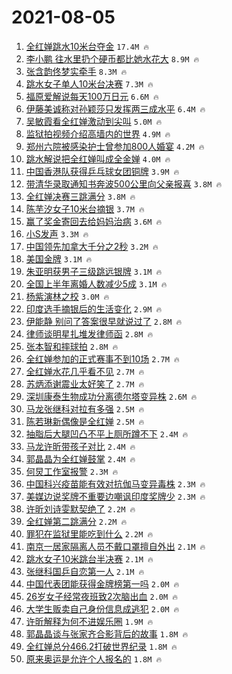 # 2021-08-05

1. [全红婵跳水10米台夺金](https://s.weibo.com/weibo?q=%23%E5%85%A8%E7%BA%A2%E5%A9%B5%E8%B7%B3%E6%B0%B410%E7%B1%B3%E5%8F%B0%E5%A4%BA%E9%87%91%23&Refer=top) `17.4M 🔥`
1. [李小鹏 往水里扔个硬币都比她水花大](https://s.weibo.com/weibo?q=%E6%9D%8E%E5%B0%8F%E9%B9%8F%20%E5%BE%80%E6%B0%B4%E9%87%8C%E6%89%94%E4%B8%AA%E7%A1%AC%E5%B8%81%E9%83%BD%E6%AF%94%E5%A5%B9%E6%B0%B4%E8%8A%B1%E5%A4%A7&Refer=top) `8.9M 🔥`
1. [张含韵佟梦实牵手](https://s.weibo.com/weibo?q=%E5%BC%A0%E5%90%AB%E9%9F%B5%E4%BD%9F%E6%A2%A6%E5%AE%9E%E7%89%B5%E6%89%8B&Refer=top) `8.3M 🔥`
1. [跳水女子单人10米台决赛](https://s.weibo.com/weibo?q=%23%E8%B7%B3%E6%B0%B4%E5%A5%B3%E5%AD%90%E5%8D%95%E4%BA%BA10%E7%B1%B3%E5%8F%B0%E5%86%B3%E8%B5%9B%23&Refer=top) `7.3M 🔥`
1. [福原爱解说每天100万日元](https://s.weibo.com/weibo?q=%23%E7%A6%8F%E5%8E%9F%E7%88%B1%E8%A7%A3%E8%AF%B4%E6%AF%8F%E5%A4%A9100%E4%B8%87%E6%97%A5%E5%85%83%23&Refer=top) `6.6M 🔥`
1. [伊藤美诚称对孙颖莎只发挥两三成水平](https://s.weibo.com/weibo?q=%23%E4%BC%8A%E8%97%A4%E7%BE%8E%E8%AF%9A%E7%A7%B0%E5%AF%B9%E5%AD%99%E9%A2%96%E8%8E%8E%E5%8F%AA%E5%8F%91%E6%8C%A5%E4%B8%A4%E4%B8%89%E6%88%90%E6%B0%B4%E5%B9%B3%23&Refer=top) `6.4M 🔥`
1. [吴敏霞看全红婵激动到尖叫](https://s.weibo.com/weibo?q=%23%E5%90%B4%E6%95%8F%E9%9C%9E%E7%9C%8B%E5%85%A8%E7%BA%A2%E5%A9%B5%E6%BF%80%E5%8A%A8%E5%88%B0%E5%B0%96%E5%8F%AB%23&Refer=top) `5.0M 🔥`
1. [监狱拍视频介绍高墙内的世界](https://s.weibo.com/weibo?q=%23%E7%9B%91%E7%8B%B1%E6%8B%8D%E8%A7%86%E9%A2%91%E4%BB%8B%E7%BB%8D%E9%AB%98%E5%A2%99%E5%86%85%E7%9A%84%E4%B8%96%E7%95%8C%23&Refer=top) `4.9M 🔥`
1. [郑州六院被感染护士曾参加800人婚宴](https://s.weibo.com/weibo?q=%23%E9%83%91%E5%B7%9E%E5%85%AD%E9%99%A2%E8%A2%AB%E6%84%9F%E6%9F%93%E6%8A%A4%E5%A3%AB%E6%9B%BE%E5%8F%82%E5%8A%A0800%E4%BA%BA%E5%A9%9A%E5%AE%B4%23&Refer=top) `4.2M 🔥`
1. [跳水解说把全红婵叫成全金婵](https://s.weibo.com/weibo?q=%23%E8%B7%B3%E6%B0%B4%E8%A7%A3%E8%AF%B4%E6%8A%8A%E5%85%A8%E7%BA%A2%E5%A9%B5%E5%8F%AB%E6%88%90%E5%85%A8%E9%87%91%E5%A9%B5%23&Refer=top) `4.0M 🔥`
1. [中国香港队获得乒乓球女团铜牌](https://s.weibo.com/weibo?q=%23%E4%B8%AD%E5%9B%BD%E9%A6%99%E6%B8%AF%E9%98%9F%E8%8E%B7%E5%BE%97%E4%B9%92%E4%B9%93%E7%90%83%E5%A5%B3%E5%9B%A2%E9%93%9C%E7%89%8C%23&Refer=top) `3.9M 🔥`
1. [带清华录取通知书奔波500公里向父亲报喜](https://s.weibo.com/weibo?q=%E5%B8%A6%E6%B8%85%E5%8D%8E%E5%BD%95%E5%8F%96%E9%80%9A%E7%9F%A5%E4%B9%A6%E5%A5%94%E6%B3%A2500%E5%85%AC%E9%87%8C%E5%90%91%E7%88%B6%E4%BA%B2%E6%8A%A5%E5%96%9C&Refer=top) `3.8M 🔥`
1. [全红婵决赛三跳满分](https://s.weibo.com/weibo?q=%23%E5%85%A8%E7%BA%A2%E5%A9%B5%E5%86%B3%E8%B5%9B%E4%B8%89%E8%B7%B3%E6%BB%A1%E5%88%86%23&Refer=top) `3.8M 🔥`
1. [陈芋汐女子10米台摘银](https://s.weibo.com/weibo?q=%23%E9%99%88%E8%8A%8B%E6%B1%90%E5%A5%B3%E5%AD%9010%E7%B1%B3%E5%8F%B0%E6%91%98%E9%93%B6%23&Refer=top) `3.7M 🔥`
1. [赢了奖金寄回去给妈妈治病](https://s.weibo.com/weibo?q=%23%E8%B5%A2%E4%BA%86%E5%A5%96%E9%87%91%E5%AF%84%E5%9B%9E%E5%8E%BB%E7%BB%99%E5%A6%88%E5%A6%88%E6%B2%BB%E7%97%85%23&Refer=top) `3.6M 🔥`
1. [小S发声](https://s.weibo.com/weibo?q=%23%E5%B0%8FS%E5%8F%91%E5%A3%B0%23&Refer=top) `3.3M 🔥`
1. [中国领先加拿大千分之2秒](https://s.weibo.com/weibo?q=%23%E4%B8%AD%E5%9B%BD%E9%A2%86%E5%85%88%E5%8A%A0%E6%8B%BF%E5%A4%A7%E5%8D%83%E5%88%86%E4%B9%8B2%E7%A7%92%23&Refer=top) `3.2M 🔥`
1. [美国金牌](https://s.weibo.com/weibo?q=%23%E7%BE%8E%E5%9B%BD%E9%87%91%E7%89%8C%23&Refer=top) `3.1M 🔥`
1. [朱亚明获男子三级跳远银牌](https://s.weibo.com/weibo?q=%23%E6%9C%B1%E4%BA%9A%E6%98%8E%E8%8E%B7%E7%94%B7%E5%AD%90%E4%B8%89%E7%BA%A7%E8%B7%B3%E8%BF%9C%E9%93%B6%E7%89%8C%23&Refer=top) `3.1M 🔥`
1. [全国上半年离婚人数减少5成](https://s.weibo.com/weibo?q=%23%E5%85%A8%E5%9B%BD%E4%B8%8A%E5%8D%8A%E5%B9%B4%E7%A6%BB%E5%A9%9A%E4%BA%BA%E6%95%B0%E5%87%8F%E5%B0%915%E6%88%90%23&Refer=top) `3.1M 🔥`
1. [杨紫演林之校](https://s.weibo.com/weibo?q=%23%E6%9D%A8%E7%B4%AB%E6%BC%94%E6%9E%97%E4%B9%8B%E6%A0%A1%23&Refer=top) `3.0M 🔥`
1. [印度选手摘银后的生活变化](https://s.weibo.com/weibo?q=%23%E5%8D%B0%E5%BA%A6%E9%80%89%E6%89%8B%E6%91%98%E9%93%B6%E5%90%8E%E7%9A%84%E7%94%9F%E6%B4%BB%E5%8F%98%E5%8C%96%23&Refer=top) `2.9M 🔥`
1. [伊能静 别问了答案很早就说过了](https://s.weibo.com/weibo?q=%E4%BC%8A%E8%83%BD%E9%9D%99%20%E5%88%AB%E9%97%AE%E4%BA%86%E7%AD%94%E6%A1%88%E5%BE%88%E6%97%A9%E5%B0%B1%E8%AF%B4%E8%BF%87%E4%BA%86&Refer=top) `2.8M 🔥`
1. [律师谈明星扎堆发律师函](https://s.weibo.com/weibo?q=%23%E5%BE%8B%E5%B8%88%E8%B0%88%E6%98%8E%E6%98%9F%E6%89%8E%E5%A0%86%E5%8F%91%E5%BE%8B%E5%B8%88%E5%87%BD%23&Refer=top) `2.8M 🔥`
1. [张本智和摔球拍](https://s.weibo.com/weibo?q=%23%E5%BC%A0%E6%9C%AC%E6%99%BA%E5%92%8C%E6%91%94%E7%90%83%E6%8B%8D%23&Refer=top) `2.8M 🔥`
1. [全红婵参加的正式赛事不到10场](https://s.weibo.com/weibo?q=%23%E5%85%A8%E7%BA%A2%E5%A9%B5%E5%8F%82%E5%8A%A0%E7%9A%84%E6%AD%A3%E5%BC%8F%E8%B5%9B%E4%BA%8B%E4%B8%8D%E5%88%B010%E5%9C%BA%23&Refer=top) `2.7M 🔥`
1. [全红婵水花几乎看不见](https://s.weibo.com/weibo?q=%23%E5%85%A8%E7%BA%A2%E5%A9%B5%E6%B0%B4%E8%8A%B1%E5%87%A0%E4%B9%8E%E7%9C%8B%E4%B8%8D%E8%A7%81%23&Refer=top) `2.7M 🔥`
1. [苏炳添谢震业太好笑了](https://s.weibo.com/weibo?q=%23%E8%8B%8F%E7%82%B3%E6%B7%BB%E8%B0%A2%E9%9C%87%E4%B8%9A%E5%A4%AA%E5%A5%BD%E7%AC%91%E4%BA%86%23&Refer=top) `2.7M 🔥`
1. [深圳康泰生物成功分离德尔塔变异株](https://s.weibo.com/weibo?q=%23%E6%B7%B1%E5%9C%B3%E5%BA%B7%E6%B3%B0%E7%94%9F%E7%89%A9%E6%88%90%E5%8A%9F%E5%88%86%E7%A6%BB%E5%BE%B7%E5%B0%94%E5%A1%94%E5%8F%98%E5%BC%82%E6%A0%AA%23&Refer=top) `2.6M 🔥`
1. [马龙张继科对拉有多强](https://s.weibo.com/weibo?q=%23%E9%A9%AC%E9%BE%99%E5%BC%A0%E7%BB%A7%E7%A7%91%E5%AF%B9%E6%8B%89%E6%9C%89%E5%A4%9A%E5%BC%BA%23&Refer=top) `2.5M 🔥`
1. [陈若琳新偶像是全红婵](https://s.weibo.com/weibo?q=%23%E9%99%88%E8%8B%A5%E7%90%B3%E6%96%B0%E5%81%B6%E5%83%8F%E6%98%AF%E5%85%A8%E7%BA%A2%E5%A9%B5%23&Refer=top) `2.5M 🔥`
1. [抽脂后大腿凹凸不平上厕所蹲不下](https://s.weibo.com/weibo?q=%23%E6%8A%BD%E8%84%82%E5%90%8E%E5%A4%A7%E8%85%BF%E5%87%B9%E5%87%B8%E4%B8%8D%E5%B9%B3%E4%B8%8A%E5%8E%95%E6%89%80%E8%B9%B2%E4%B8%8D%E4%B8%8B%23&Refer=top) `2.4M 🔥`
1. [马龙许昕带孩子对比](https://s.weibo.com/weibo?q=%23%E9%A9%AC%E9%BE%99%E8%AE%B8%E6%98%95%E5%B8%A6%E5%AD%A9%E5%AD%90%E5%AF%B9%E6%AF%94%23&Refer=top) `2.4M 🔥`
1. [郭晶晶为全红婵鼓掌](https://s.weibo.com/weibo?q=%23%E9%83%AD%E6%99%B6%E6%99%B6%E4%B8%BA%E5%85%A8%E7%BA%A2%E5%A9%B5%E9%BC%93%E6%8E%8C%23&Refer=top) `2.4M 🔥`
1. [何炅工作室报警](https://s.weibo.com/weibo?q=%23%E4%BD%95%E7%82%85%E5%B7%A5%E4%BD%9C%E5%AE%A4%E6%8A%A5%E8%AD%A6%23&Refer=top) `2.3M 🔥`
1. [中国科兴疫苗能有效对抗伽马变异毒株](https://s.weibo.com/weibo?q=%23%E4%B8%AD%E5%9B%BD%E7%A7%91%E5%85%B4%E7%96%AB%E8%8B%97%E8%83%BD%E6%9C%89%E6%95%88%E5%AF%B9%E6%8A%97%E4%BC%BD%E9%A9%AC%E5%8F%98%E5%BC%82%E6%AF%92%E6%A0%AA%23&Refer=top) `2.3M 🔥`
1. [美媒边说奖牌不重要边嘲讽印度奖牌少](https://s.weibo.com/weibo?q=%23%E7%BE%8E%E5%AA%92%E8%BE%B9%E8%AF%B4%E5%A5%96%E7%89%8C%E4%B8%8D%E9%87%8D%E8%A6%81%E8%BE%B9%E5%98%B2%E8%AE%BD%E5%8D%B0%E5%BA%A6%E5%A5%96%E7%89%8C%E5%B0%91%23&Refer=top) `2.3M 🔥`
1. [许昕刘诗雯默契绝了](https://s.weibo.com/weibo?q=%23%E8%AE%B8%E6%98%95%E5%88%98%E8%AF%97%E9%9B%AF%E9%BB%98%E5%A5%91%E7%BB%9D%E4%BA%86%23&Refer=top) `2.2M 🔥`
1. [全红婵第二跳满分](https://s.weibo.com/weibo?q=%23%E5%85%A8%E7%BA%A2%E5%A9%B5%E7%AC%AC%E4%BA%8C%E8%B7%B3%E6%BB%A1%E5%88%86%23&Refer=top) `2.2M 🔥`
1. [罪犯在监狱里能吃到什么](https://s.weibo.com/weibo?q=%23%E7%BD%AA%E7%8A%AF%E5%9C%A8%E7%9B%91%E7%8B%B1%E9%87%8C%E8%83%BD%E5%90%83%E5%88%B0%E4%BB%80%E4%B9%88%23&Refer=top) `2.2M 🔥`
1. [南京一居家隔离人员不戴口罩擅自外出](https://s.weibo.com/weibo?q=%23%E5%8D%97%E4%BA%AC%E4%B8%80%E5%B1%85%E5%AE%B6%E9%9A%94%E7%A6%BB%E4%BA%BA%E5%91%98%E4%B8%8D%E6%88%B4%E5%8F%A3%E7%BD%A9%E6%93%85%E8%87%AA%E5%A4%96%E5%87%BA%23&Refer=top) `2.1M 🔥`
1. [跳水女子10米跳台半决赛](https://s.weibo.com/weibo?q=%23%E8%B7%B3%E6%B0%B4%E5%A5%B3%E5%AD%9010%E7%B1%B3%E8%B7%B3%E5%8F%B0%E5%8D%8A%E5%86%B3%E8%B5%9B%23&Refer=top) `2.1M 🔥`
1. [张继科国乒自恋第一人](https://s.weibo.com/weibo?q=%23%E5%BC%A0%E7%BB%A7%E7%A7%91%E5%9B%BD%E4%B9%92%E8%87%AA%E6%81%8B%E7%AC%AC%E4%B8%80%E4%BA%BA%23&Refer=top) `2.1M 🔥`
1. [中国代表团能获得金牌榜第一吗](https://s.weibo.com/weibo?q=%23%E4%B8%AD%E5%9B%BD%E4%BB%A3%E8%A1%A8%E5%9B%A2%E8%83%BD%E8%8E%B7%E5%BE%97%E9%87%91%E7%89%8C%E6%A6%9C%E7%AC%AC%E4%B8%80%E5%90%97%23&Refer=top) `2.0M 🔥`
1. [26岁女子经常夜班致2次脑出血](https://s.weibo.com/weibo?q=%2326%E5%B2%81%E5%A5%B3%E5%AD%90%E7%BB%8F%E5%B8%B8%E5%A4%9C%E7%8F%AD%E8%87%B42%E6%AC%A1%E8%84%91%E5%87%BA%E8%A1%80%23&Refer=top) `2.0M 🔥`
1. [大学生贩卖自己身份信息成逃犯](https://s.weibo.com/weibo?q=%23%E5%A4%A7%E5%AD%A6%E7%94%9F%E8%B4%A9%E5%8D%96%E8%87%AA%E5%B7%B1%E8%BA%AB%E4%BB%BD%E4%BF%A1%E6%81%AF%E6%88%90%E9%80%83%E7%8A%AF%23&Refer=top) `2.0M 🔥`
1. [许昕解释为何不进娱乐圈](https://s.weibo.com/weibo?q=%23%E8%AE%B8%E6%98%95%E8%A7%A3%E9%87%8A%E4%B8%BA%E4%BD%95%E4%B8%8D%E8%BF%9B%E5%A8%B1%E4%B9%90%E5%9C%88%23&Refer=top) `1.9M 🔥`
1. [郭晶晶谈与张家齐合影背后的故事](https://s.weibo.com/weibo?q=%23%E9%83%AD%E6%99%B6%E6%99%B6%E8%B0%88%E4%B8%8E%E5%BC%A0%E5%AE%B6%E9%BD%90%E5%90%88%E5%BD%B1%E8%83%8C%E5%90%8E%E7%9A%84%E6%95%85%E4%BA%8B%23&Refer=top) `1.8M 🔥`
1. [全红婵总分466.2打破世界纪录](https://s.weibo.com/weibo?q=%23%E5%85%A8%E7%BA%A2%E5%A9%B5%E6%80%BB%E5%88%86466.2%E6%89%93%E7%A0%B4%E4%B8%96%E7%95%8C%E7%BA%AA%E5%BD%95%23&Refer=top) `1.8M 🔥`
1. [原来奥运是允许个人报名的](https://s.weibo.com/weibo?q=%23%E5%8E%9F%E6%9D%A5%E5%A5%A5%E8%BF%90%E6%98%AF%E5%85%81%E8%AE%B8%E4%B8%AA%E4%BA%BA%E6%8A%A5%E5%90%8D%E7%9A%84%23&Refer=top) `1.8M 🔥`
